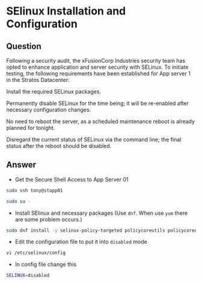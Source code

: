 # SElinux Installation and Configuration

## Question

Following a security audit, the xFusionCorp Industries security team has opted to enhance application and server security with SELinux. To initiate testing, the following requirements have been established for App server 1 in the Stratos Datacenter:

Install the required SELinux packages.

Permanently disable SELinux for the time being; it will be re-enabled after necessary configuration changes.

No need to reboot the server, as a scheduled maintenance reboot is already planned for tonight.

Disregard the current status of SELinux via the command line; the final status after the reboot should be disabled.

## Answer

- Get the Secure Shell Access to App Server 01
```bash
sudo ssh tony@stapp01

sudo su -
```

- Install SElinux and necessary packages (Use `dnf`. When use `yum` there are some problem occurs.)
```bash
sudo dnf install -y selinux-policy-targeted policycoreutils policycoreutils-python-utils
```

- Edit the configuration file to put it into `disabled` mode
```bash
vi /etc/selinux/config
```

- In config file change this
```bash
SELINUX=disabled
```
